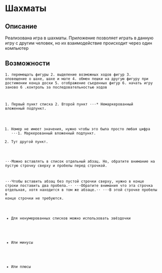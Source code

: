 # Шахматы
## Описание
Реализована игра в шахматы. Приложение позволяет играть в данную игру с другим человек, но их взаимодействие происходит через один компьютер
## Возможности
<code>1. перемещать фигуры
2. выделение возможных ходов фигур
3. оповещение о шахе, шахе и мате
4. обмен пешки на другую фигуру при достижении конца доски
5. отображение съеденных фигур
6. начать игру заново
6 .контроль за последовательностью ходов

</code>

<code>1. Первый пункт списка
2. Второй пункт
⋅⋅⋅* Немаркерованный вложенный подпункт. 
1. Номер не имеет значения, нужно чтобы это была просто любая цифра
⋅⋅⋅1. Маркерованный вложенный подпункт.
4. Тут другой пункт.

⋅⋅⋅Можно вставлять в список отдельный абзац. Но, обратите внимание на пустую строчку сверху и пробелы перед строчкой.

⋅⋅⋅Чтобы вставить абзац без пустой строчки сверху, нужно в конце строки поставить два пробела.⋅⋅
⋅⋅⋅Обратите внимания что эта строчка отдельная, хотя находится в том же абзаце.⋅⋅
⋅⋅⋅В этой строчке пробелы в конце строчки не требуются.

* Для ненумерованных списков можно использовать звёздочки
- Или минусы
+ Или плюсы
</code>
